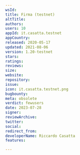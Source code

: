 ```yaml
---
wsId: 
title: Firma (testnet)
altTitle: 
authors: 
users: 10
appId: it.casatta.testnet
appCountry: 
released: 2020-05-17
updated: 2021-08-06
version: 1.20-testnet
stars: 
ratings: 
reviews: 
size: 
website: 
repository: 
issue: 
icon: it.casatta.testnet.png
bugbounty: 
meta: obsolete
verdict: fewusers
date: 2023-07-28
signer: 
reviewArchive: 
twitter: 
social: 
redirect_from: 
developerName: Riccardo Casatta
features: 

---
```


